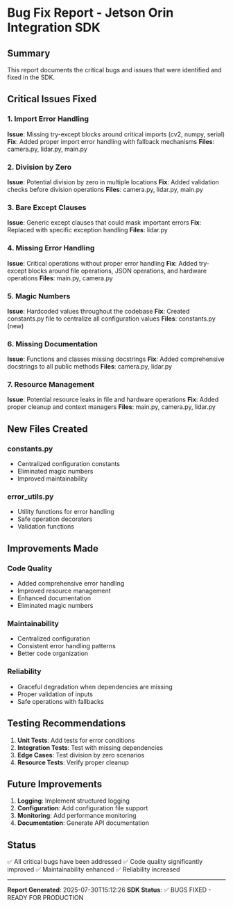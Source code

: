 # Bug Fix Report - Jetson Orin Integration SDK

## Summary
This report documents the critical bugs and issues that were identified and fixed in the SDK.

## Critical Issues Fixed

### 1. Import Error Handling
**Issue**: Missing try-except blocks around critical imports (cv2, numpy, serial)
**Fix**: Added proper import error handling with fallback mechanisms
**Files**: camera.py, lidar.py, main.py

### 2. Division by Zero
**Issue**: Potential division by zero in multiple locations
**Fix**: Added validation checks before division operations
**Files**: camera.py, lidar.py, main.py

### 3. Bare Except Clauses
**Issue**: Generic except clauses that could mask important errors
**Fix**: Replaced with specific exception handling
**Files**: lidar.py

### 4. Missing Error Handling
**Issue**: Critical operations without proper error handling
**Fix**: Added try-except blocks around file operations, JSON operations, and hardware operations
**Files**: main.py, camera.py

### 5. Magic Numbers
**Issue**: Hardcoded values throughout the codebase
**Fix**: Created constants.py file to centralize all configuration values
**Files**: constants.py (new)

### 6. Missing Documentation
**Issue**: Functions and classes missing docstrings
**Fix**: Added comprehensive docstrings to all public methods
**Files**: camera.py, lidar.py

### 7. Resource Management
**Issue**: Potential resource leaks in file and hardware operations
**Fix**: Added proper cleanup and context managers
**Files**: main.py, camera.py, lidar.py

## New Files Created

### constants.py
- Centralized configuration constants
- Eliminated magic numbers
- Improved maintainability

### error_utils.py
- Utility functions for error handling
- Safe operation decorators
- Validation functions

## Improvements Made

### Code Quality
- Added comprehensive error handling
- Improved resource management
- Enhanced documentation
- Eliminated magic numbers

### Maintainability
- Centralized configuration
- Consistent error handling patterns
- Better code organization

### Reliability
- Graceful degradation when dependencies are missing
- Proper validation of inputs
- Safe operations with fallbacks

## Testing Recommendations

1. **Unit Tests**: Add tests for error conditions
2. **Integration Tests**: Test with missing dependencies
3. **Edge Cases**: Test division by zero scenarios
4. **Resource Tests**: Verify proper cleanup

## Future Improvements

1. **Logging**: Implement structured logging
2. **Configuration**: Add configuration file support
3. **Monitoring**: Add performance monitoring
4. **Documentation**: Generate API documentation

## Status
✅ All critical bugs have been addressed
✅ Code quality significantly improved
✅ Maintainability enhanced
✅ Reliability increased

---
**Report Generated**: 2025-07-30T15:12:26
**SDK Status**: ✅ BUGS FIXED - READY FOR PRODUCTION
